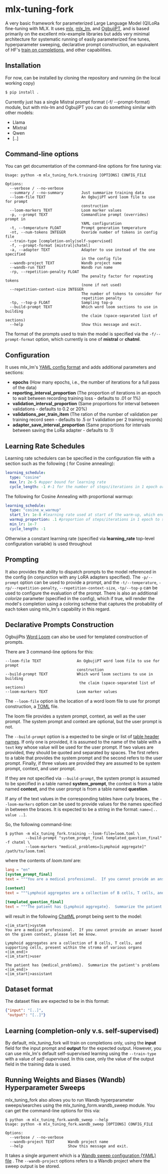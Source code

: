 # mlx-tuning-fork
A very basic framework for parameterized 
Large Language Model (Q)LoRa fine-tuning with MLX.  It uses [mlx](https://github.com/ml-explore/mlx), [mlx_lm](https://github.com/ml-explore/mlx-examples/tree/main/llms/mlx_lm), 
and [OgbujiPT](https://github.com/OoriData/OgbujiPT), and is based primarily on the excellent mlx-example libraries
but adds very minimal architecture for systematic running of easily parameterized fine tunes, hyperparameter sweeping,
declarative prompt construction, an equivalent of HF's [train on completions](https://huggingface.co/docs/trl/sft_trainer#train-on-completions-only), and other capabilities.  

## Installation

For now, can be installed by cloning the repository and running (in the local working copy)

```bash
$ pip install .
```

Currently just has a single Mistral prompt format (-f/ --prompt-format) module, but with mlx-lm and OgbujiPT you can do something similar with other models:

* Llama
* Mixtral
* Qwen
* [..]

## Command-line options
You can get documentation of the command-line options for fine tuning via:

```commandline
Usage: python -m mlx_tuning_fork.training [OPTIONS] CONFIG_FILE

Options:
  --verbose / --no-verbose
  --summary / --no-summary        Just summarize training data
  --loom-file TEXT                An OgbujiPT word loom file to use for prompt
                                  construction
  --loom-markers TEXT             Loom marker values
  -p, --prompt TEXT               Commandline prompt (overrides) prompt in
                                  YAML configuration
  -t, --temperature FLOAT         Prompt generation temperature
  -nt, --num-tokens INTEGER       Overide number of tokens in config file
  --train-type [completion-only|self-supervised]
  -f, --prompt-format [mistral|chatml]
  -a, --adapter TEXT              Adapter to use instead of the one specified
                                  in the config file
  --wandb-project TEXT            Wandb project name
  --wandb-run TEXT                Wandb run name
  -rp, --repetition-penalty FLOAT
                                  The penalty factor for repeating tokens
                                  (none if not used)
  --repetition-context-size INTEGER
                                  The number of tokens to consider for
                                  repetition penalty
  -tp, --top-p FLOAT              Sampling top-p
  --build-prompt TEXT             Which word loom sections to use in building
                                  the claim (space-separated list of sections)
  --help                          Show this message and exit.
```

The format of the prompts used to train the model is specified via the `-f/--prompt-format` option, which currently
is one of **mistral** or **chatml**.

## Configuration

It uses mlx_lm's [YAML config format](https://github.com/ml-explore/mlx-examples/blob/main/llms/mlx_lm/examples/lora_config.yaml) 
and adds additional parameters and sections:

* **epochs** (How many epochs, i.e., the number of iterations for a full pass of the data)
* **reporting_interval_proportion** (The proportion of iterations in an epoch to wait between recording training loss - defaults to .01 or 1%)
* **validation_interval_proportion** (Same proportions for interval between validations - defaults to 0.2 or 20%)
* **validations_per_train_item** (The ration of the number of validation per training record seen - defaults to .5 or 1 validation per 2 training records)
* **adapter_save_interval_proportion** (Same proportions for intervals between saving the LoRa adapter - defaults to .1)

## Learning Rate Schedules

Learning rate schedulers can be specified in the configuration file with a section such as the following (
for Cosine annealing):

```yaml
learning_schedule:
  type: "cosine"
  max_lr: 2e-5 #upper bound for learning rate 
  cycle_length: -1 #-1 for the number of steps/iterations in 1 epoch or a specific number otherwise (LR set to min_lr afterwards)
```
The following for Cosine Annealing with proportional warmup:

```yaml
learning_schedule:
  type: "cosine_w_warmup"
  start_lr: 1e-8 #learning rate used at start of the warm-up, which ends at the top-level learning rate
  warmup_proportion: .1 #proportion of steps/iterations in 1 epoch to spend warming up
  min_lr: 1e-7
  cycle_length: -1
```

Otherwise a constant learning rate (specified via **learning_rate** top-level configuration variable) is used throughout

## Prompting
It also provides the ability to dispatch prompts to the model referenced in the config (in conjunction with any
LoRA adapters specified).  The `-p/--prompt` option can be used to provide a prompt, and the `-t/--temperature`, 
`-rp/--repetition-penalty`, `--repetition-context-size`, `-tp/--top-p` can be used to configure the evaluation of the prompt.
There is also an additional *colorize* parameter (specified in the config), which if true, will render the model's 
completion using a coloring scheme that captures the probability of each token using mlx_lm's capability in this regard.

## Declarative Prompts Construction

OgbujiPts [Word Loom](https://github.com/OoriData/OgbujiPT/wiki/Word-Loom:-A-format-for-managing-language-for-AI-LLMs-(including-prompts)) can also be used for templated construction of prompts.  

There are 3 command-line options for this:

```commandline
--loom-file TEXT                An OgbujiPT word loom file to use for prompt
                                construction
--build-prompt TEXT             Which word loom sections to use in building
                                 the claim (space-separated list of sections)                                  
--loom-markers TEXT             Loom marker values
```

The ``--loom-file`` option is the location of a word loom file to use for prompt construction, a [TOML](https://toml.io/) 
file.

The loom file provides a system prompt, context, as well as the user prompt.  The system prompt and context are optional, but the user prompt is not.

The ``--build-prompt`` option is a expected to be single or list of [table header names](https://toml.io/en/v1.0.0#table).
If only one is provided, it is assumed to the name of the table with a ``text`` key whose value will be used for 
the user prompt.  If two values are provided, they should be quoted and separated by spaces.  The first refers to 
a table that provides the system prompt and the second refers to the user prompt.  Finally, if three values are provided
they are assumed to be system prompt, context, and user prompt.

If they are not specified via ``--build-prompt``, the system prompt is assumed to be specified in a table named 
**system_prompt**, the context is from a table named **context**, and the user prompt is from a table named **question**.



If any of the text values in the corresponding tables have curly braces, the ``--loom-markers`` option can be used
to provide values for the names specified in between the braces.  It is expected to be a string in the format: 
``name=[.. value ..]``.

So, the following command-line:

```commandline
$ python -m mlx_tuning_fork.training --loom-file=loom.toml \
         --build-prompt "system_prompt_final templated_question_final" -f chatml \
         --loom-markers "medical_problems=[Lymphoid aggregate]" /path/to/loom.toml
```

where the contents of _loom.toml_ are:

```toml
lang = "en"
[system_prompt_final]
text = """You are a medical professional.  If you cannot provide an answer based on the given context, please let me know."""

[context]
text = """Lymphoid aggregates are a collection of B cells, T cells, and supporting cells, present within the stroma of various organs"""

[templated_question_final]
text = """The patient has {Lymphoid aggregate}.  Summarize the patient's problems"""
```

will result in the following [ChatML](https://github.com/openai/openai-python/blob/release-v0.28.0/chatml.md) prompt being sent to the model:

```
<|im_start|>system
You are a medical professional.  If you cannot provide an answer based on the given context, please let me know.

Lymphoid aggregates are a collection of B cells, T cells, and supporting cells, present within the stroma of various organs
<|im_end|>
<|im_start|>user

The patient has {medical_problems}.  Summarize the patient's problems
<|im_end|>
<|im_start|>assistant
```

## Dataset format

The dataset files are expected to be in this format:

```json
{"input": "[..]", 
 "output": "[..]"}
```

## Learning (completion-only v.s. self-supervised)
By default, mlx_tuning_fork will train on completions only, using the **input** field for the input prompt and **output** for 
the expected output.  However, you can use mlx_lm's default self-supervised
learning using the `--train-type` with a value of _self-supervised_.  In this case, only the value of the output field
in the training data is used. 

## Running Weights and Biases (Wandb) Hyperparameter Sweeps ##

mlx_tuning_fork also allows you to run Wandb hyperparameter sweeps/searches using the mlx_tuning_form.wandb_sweep module.
You can get the command-line options for this via:  

```commandline
$ python -m mlx_tuning_fork.wandb_sweep --help
Usage: python -m mlx_tuning_fork.wandb_sweep [OPTIONS] CONFIG_FILE

Options:
  --verbose / --no-verbose
  --wandb-project TEXT      Wandb project name
  --help                    Show this message and exit.
```

It takes a single argument which is a [Wandb sweep configuration (YAML) file](https://docs.wandb.ai/guides/sweeps/define-sweep-configuration)
 .  The `--wandb-project` options refers to a Wandb project where the sweep output is be stored.

